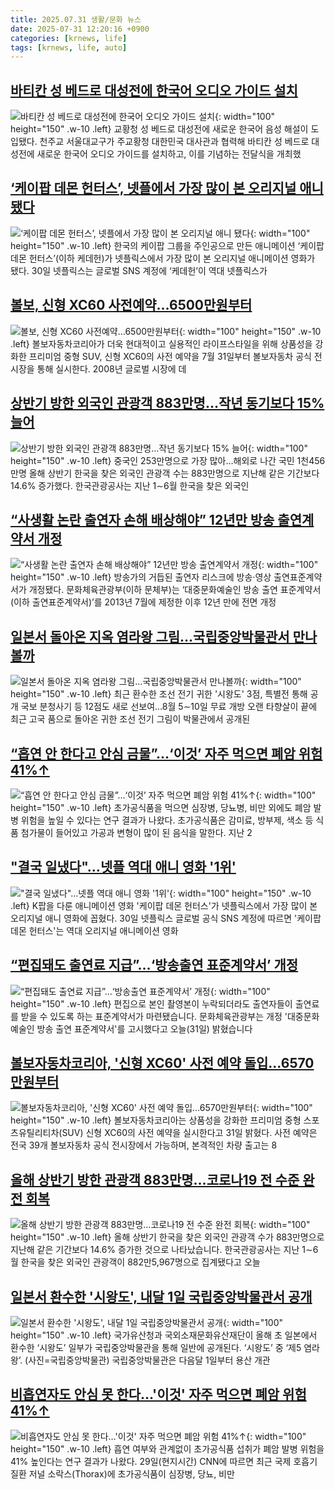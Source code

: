 ```yaml
---
title: 2025.07.31 생활/문화 뉴스
date: 2025-07-31 12:20:16 +0900
categories: [krnews, life]
tags: [krnews, life, auto]
---
```

## [바티칸 성 베드로 대성전에 한국어 오디오 가이드 설치](https://n.news.naver.com/mnews/article/003/0013394580)

![바티칸 성 베드로 대성전에 한국어 오디오 가이드 설치](https://mimgnews.pstatic.net/image/origin/003/2025/07/30/13394580.jpg?type=nf220_150){: width="100" height="150" .w-10 .left}
교황청 성 베드로 대성전에 새로운 한국어 음성 해설이 도입됐다. 천주교 서울대교구가 주교황청 대한민국 대사관과 협력해 바티칸 성 베드로 대성전에 새로운 한국어 오디오 가이드를 설치하고, 이를 기념하는 전달식을 개최했

## [‘케이팝 데몬 헌터스’, 넷플에서 가장 많이 본 오리지널 애니 됐다](https://n.news.naver.com/mnews/article/025/0003458810)

![‘케이팝 데몬 헌터스’, 넷플에서 가장 많이 본 오리지널 애니 됐다](https://mimgnews.pstatic.net/image/origin/025/2025/07/30/3458810.jpg?type=nf220_150){: width="100" height="150" .w-10 .left}
한국의 케이팝 그룹을 주인공으로 만든 애니메이션 ‘케이팝 데몬 헌터스’(이하 케데헌)가 넷플릭스에서 가장 많이 본 오리지널 애니메이션 영화가 됐다. 30일 넷플릭스는 글로벌 SNS 계정에 ‘케데헌’이 역대 넷플릭스가

## [볼보, 신형 XC60 사전예약…6500만원부터](https://n.news.naver.com/mnews/article/018/0006077772)

![볼보, 신형 XC60 사전예약…6500만원부터](https://mimgnews.pstatic.net/image/origin/018/2025/07/31/6077772.jpg?type=nf220_150){: width="100" height="150" .w-10 .left}
볼보자동차코리아가 더욱 현대적이고 실용적인 라이프스타일을 위해 상품성을 강화한 프리미엄 중형 SUV, 신형 XC60의 사전 예약을 7월 31일부터 볼보자동차 공식 전시장을 통해 실시한다. 2008년 글로벌 시장에 데

## [상반기 방한 외국인 관광객 883만명…작년 동기보다 15% 늘어](https://n.news.naver.com/mnews/article/001/0015540728)

![상반기 방한 외국인 관광객 883만명…작년 동기보다 15% 늘어](https://mimgnews.pstatic.net/image/origin/001/2025/07/31/15540728.jpg?type=nf220_150){: width="100" height="150" .w-10 .left}
중국인 253만명으로 가장 많아…해외로 나간 국민 1천456만명 올해 상반기 한국을 찾은 외국인 관광객 수는 883만명으로 지난해 같은 기간보다 14.6% 증가했다. 한국관광공사는 지난 1∼6월 한국을 찾은 외국인

## [“사생활 논란 출연자 손해 배상해야” 12년만 방송 출연계약서 개정](https://n.news.naver.com/mnews/article/009/0005533898)

![“사생활 논란 출연자 손해 배상해야” 12년만 방송 출연계약서 개정](https://mimgnews.pstatic.net/image/origin/009/2025/07/31/5533898.jpg?type=nf220_150){: width="100" height="150" .w-10 .left}
방송가의 거듭된 출연자 리스크에 방송·영상 출연표준계약서가 개정됐다. 문화체육관광부(이하 문체부)는 ‘대중문화예술인 방송 출연 표준계약서(이하 출연표준계약서)’를 2013년 7월에 제정한 이후 12년 만에 전면 개정

## [일본서 돌아온 지옥 염라왕 그림…국립중앙박물관서 만나볼까](https://n.news.naver.com/mnews/article/001/0015540423)

![일본서 돌아온 지옥 염라왕 그림…국립중앙박물관서 만나볼까](https://mimgnews.pstatic.net/image/origin/001/2025/07/31/15540423.jpg?type=nf220_150){: width="100" height="150" .w-10 .left}
최근 환수한 조선 전기 귀한 '시왕도' 3점, 특별전 통해 공개 국보 분청사기 등 12점도 새로 선보여…8월 5∼10일 무료 개방 오랜 타향살이 끝에 최근 고국 품으로 돌아온 귀한 조선 전기 그림이 박물관에서 공개된

## [“흡연 안 한다고 안심 금물”…‘이것’ 자주 먹으면 폐암 위험 41%↑](https://n.news.naver.com/mnews/article/081/0003562398)

![“흡연 안 한다고 안심 금물”…‘이것’ 자주 먹으면 폐암 위험 41%↑](https://mimgnews.pstatic.net/image/origin/081/2025/07/31/3562398.jpg?type=nf220_150){: width="100" height="150" .w-10 .left}
초가공식품을 먹으면 심장병, 당뇨병, 비만 외에도 폐암 발병 위험을 높일 수 있다는 연구 결과가 나왔다. 초가공식품은 감미료, 방부제, 색소 등 식품 첨가물이 들어있고 가공과 변형이 많이 된 음식을 말한다. 지난 2

## ["결국 일냈다"…넷플 역대 애니 영화 '1위'](https://n.news.naver.com/mnews/article/215/0001218276)

!["결국 일냈다"…넷플 역대 애니 영화 '1위'](https://mimgnews.pstatic.net/image/origin/215/2025/07/30/1218276.jpg?type=nf220_150){: width="100" height="150" .w-10 .left}
K팝을 다룬 애니메이션 영화 '케이팝 데몬 헌터스'가 넷플릭스에서 가장 많이 본 오리지널 애니 영화에 꼽혔다. 30일 넷플릭스 글로벌 공식 SNS 계정에 따르면 '케이팝 데몬 헌터스'는 역대 오리지널 애니메이션 영화

## [“편집돼도 출연료 지급”…‘방송출연 표준계약서’ 개정](https://n.news.naver.com/mnews/article/056/0011999978)

![“편집돼도 출연료 지급”…‘방송출연 표준계약서’ 개정](https://mimgnews.pstatic.net/image/origin/056/2025/07/31/11999978.jpg?type=nf220_150){: width="100" height="150" .w-10 .left}
편집으로 본인 촬영본이 누락되더라도 출연자들이 출연료를 받을 수 있도록 하는 표준계약서가 마련됐습니다. 문화체육관광부는 개정 '대중문화예술인 방송 출연 표준계약서'를 고시했다고 오늘(31일) 밝혔습니다

## [볼보자동차코리아, '신형 XC60' 사전 예약 돌입...6570만원부터](https://n.news.naver.com/mnews/article/014/0005385237)

![볼보자동차코리아, '신형 XC60' 사전 예약 돌입...6570만원부터](https://mimgnews.pstatic.net/image/origin/014/2025/07/31/5385237.jpg?type=nf220_150){: width="100" height="150" .w-10 .left}
볼보자동차코리아는 상품성을 강화한 프리미엄 중형 스포츠유틸리티차(SUV) 신형 XC60의 사전 예약을 실시한다고 31일 밝혔다. 사전 예약은 전국 39개 볼보자동차 공식 전시장에서 가능하며, 본격적인 차량 출고는 8

## [올해 상반기 방한 관광객 883만명…코로나19 전 수준 완전 회복](https://n.news.naver.com/mnews/article/422/0000765905)

![올해 상반기 방한 관광객 883만명…코로나19 전 수준 완전 회복](https://mimgnews.pstatic.net/image/origin/422/2025/07/31/765905.jpg?type=nf220_150){: width="100" height="150" .w-10 .left}
올해 상반기 한국을 찾은 외국인 관광객 수가 883만명으로 지난해 같은 기간보다 14.6% 증가한 것으로 나타났습니다. 한국관광공사는 지난 1∼6월 한국을 찾은 외국인 관광객이 882만5,967명으로 집계됐다고 오늘

## [일본서 환수한 '시왕도', 내달 1일 국립중앙박물관서 공개](https://n.news.naver.com/mnews/article/018/0006077766)

![일본서 환수한 '시왕도', 내달 1일 국립중앙박물관서 공개](https://mimgnews.pstatic.net/image/origin/018/2025/07/31/6077766.jpg?type=nf220_150){: width="100" height="150" .w-10 .left}
국가유산청과 국외소재문화유산재단이 올해 초 일본에서 환수한 ‘시왕도’ 일부가 국립중앙박물관을 통해 일반에 공개된다. ‘시왕도’ 중 ‘제5 염라왕’. (사진=국립중앙박물관) 국립중앙박물관은 다음달 1일부터 용산 개관

## [비흡연자도 안심 못 한다…'이것' 자주 먹으면 폐암 위험 41%↑](https://n.news.naver.com/mnews/article/277/0005630330)

![비흡연자도 안심 못 한다…'이것' 자주 먹으면 폐암 위험 41%↑](https://mimgnews.pstatic.net/image/origin/277/2025/07/30/5630330.jpg?type=nf220_150){: width="100" height="150" .w-10 .left}
흡연 여부와 관계없이 초가공식품 섭취가 폐암 발병 위험을 41% 높인다는 연구 결과가 나왔다. 29일(현지시간) CNN에 따르면 최근 국제 호흡기 질환 저널 소락스(Thorax)에 초가공식품이 심장병, 당뇨, 비만

